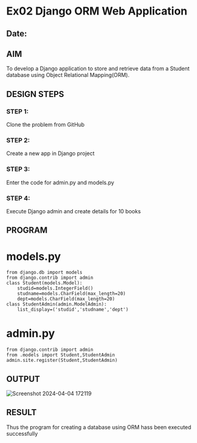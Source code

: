 # Ex02 Django ORM Web Application
## Date: 

## AIM
To develop a Django application to store and retrieve data from a Student database using Object Relational Mapping(ORM).

## DESIGN STEPS

### STEP 1:
Clone the problem from GitHub

### STEP 2:
Create a new app in Django project

### STEP 3:
Enter the code for admin.py and models.py

### STEP 4:
Execute Django admin and create details for 10 books

## PROGRAM

# models.py
```
from django.db import models
from django.contrib import admin
class Student(models.Model):
    studid=models.IntegerField()
    studname=models.CharField(max_length=20)
    dept=models.CharField(max_length=20)
class StudentAdmin(admin.ModelAdmin):
    list_display=('studid','studname','dept')
```
# admin.py
```
from django.contrib import admin
from .models import Student,StudentAdmin
admin.site.register(Student,StudentAdmin)
```
## OUTPUT

![Screenshot 2024-04-04 172119](https://github.com/ThangaDeepika/ORM/assets/125663099/a4f7c816-e747-409e-89cf-5d69844a4e11)


## RESULT
Thus the program for creating a database using ORM hass been executed successfully
